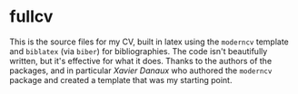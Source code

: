 # fullcv

This is the source files for my CV, built in latex using the `moderncv` template and `biblatex` (via `biber`) for bibliographies. 
The code isn't beautifully written, but it's effective for what it does.
Thanks to the authors of the packages, and in particular *Xavier Danaux* who authored the `moderncv` package and created a template that was my starting point.
